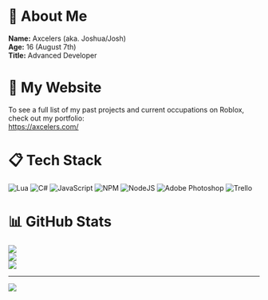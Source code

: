# 👋 About Me

**Name:** Axcelers (aka. Joshua/Josh)<br>
**Age:** 16 (August 7th)<br>
**Title:** Advanced Developer

# 📢 **My** Website

To see a full list of my past projects and current occupations on Roblox, check out my portfolio:<br>
https://axcelers.com/

# 📋 Tech Stack

![Lua](https://img.shields.io/badge/lua-%232C2D72.svg?style=flat-square&logo=lua&logoColor=white) ![C#](https://img.shields.io/badge/c%23-%23239120.svg?style=flat-square&logo=c-sharp&logoColor=white) ![JavaScript](https://img.shields.io/badge/javascript-%23323330.svg?style=flat-square&logo=javascript&logoColor=%23F7DF1E) ![NPM](https://img.shields.io/badge/NPM-%23000000.svg?style=flat-square&logo=npm&logoColor=white) ![NodeJS](https://img.shields.io/badge/node.js-6DA55F?style=flat-square&logo=node.js&logoColor=white) ![Adobe Photoshop](https://img.shields.io/badge/adobephotoshop-%2331A8FF.svg?style=flat-square&logo=adobephotoshop&logoColor=white) ![Trello](https://img.shields.io/badge/Trello-%23026AA7.svg?style=flat-square&logo=Trello&logoColor=white)

# 📊 GitHub Stats

![](https://github-readme-stats.vercel.app/api?username=Axcelers&theme=dark&hide_border=false&include_all_commits=false&count_private=true)<br/>
![](https://github-readme-streak-stats.herokuapp.com/?user=Axcelers&theme=dark&hide_border=false)<br/>
![](https://github-readme-stats.vercel.app/api/top-langs/?username=Axcelers&theme=dark&hide_border=false&include_all_commits=false&count_private=true&layout=compact)

---
[![](https://visitcount.itsvg.in/api?id=Axcelers&icon=0&color=0)](https://visitcount.itsvg.in)



<!--
**Axcelers/Axcelers** is a ✨ _special_ ✨ repository because its `README.md` (this file) appears on your GitHub profile.

Here are some ideas to get you started:

- 🔭 I’m currently working on ...
- 🌱 I’m currently learning ...
- 👯 I’m looking to collaborate on ...
- 🤔 I’m looking for help with ...
- 💬 Ask me about ...
- 📫 How to reach me: ...
- 😄 Pronouns: ...
- ⚡ Fun fact: ...
-->
